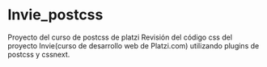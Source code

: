 # Invie_postcss
Proyecto del curso de postcss de platzi  Revisión del código css del proyecto Invie(curso de desarrollo web de Platzi.com) utilizando plugins de postcss y cssnext.
